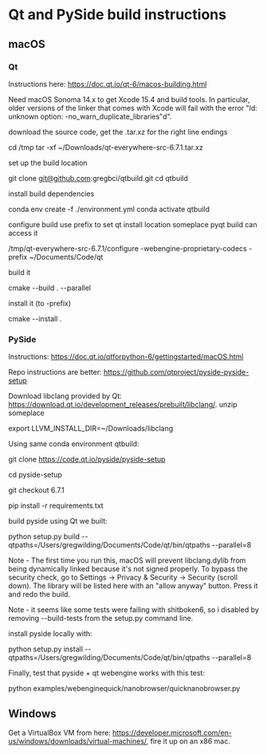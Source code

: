 # Qt and PySide build instructions

## macOS

### Qt
Instructions here: https://doc.qt.io/qt-6/macos-building.html

Need macOS Sonoma 14.x to get Xcode 15.4 and build tools.  In particular, older versions of the linker that comes with Xcode will fail with the error "ld: unknown option: -no_warn_duplicate_libraries"d".


download the source code, get the .tar.xz for the right line endings

cd /tmp
tar -xf ~/Downloads/qt-everywhere-src-6.7.1.tar.xz 

set up the build location

git clone git@github.com:gregbci/qtbuild.git
cd qtbuild

install build dependencies

conda env create -f ./environment.yml
conda activate qtbuild

configure build
use prefix to set qt install location someplace pyqt build can access it

/tmp/qt-everywhere-src-6.7.1/configure -webengine-proprietary-codecs -prefix ~/Documents/Code/qt

build it

cmake --build . --parallel

install it (to -prefix)

cmake --install .


### PySide

Instructions: https://doc.qt.io/qtforpython-6/gettingstarted/macOS.html

Repo instructions are better: https://github.com/qtproject/pyside-pyside-setup


Download libclang provided by Qt: https://download.qt.io/development_releases/prebuilt/libclang/.
unzip someplace 

export LLVM_INSTALL_DIR=~/Downloads/libclang

Using same conda environment qtbuild:

git clone https://code.qt.io/pyside/pyside-setup

cd pyside-setup

git checkout 6.7.1

pip install -r requirements.txt

build pyside using Qt we built:

python setup.py build --qtpaths=/Users/gregwilding/Documents/Code/qt/bin/qtpaths --parallel=8

Note - The first time you run this, macOS will prevent libclang.dylib from being dynamically linked because it's not signed properly.  To bypass the security check, go to Settings -> Privacy & Security -> Security (scroll down).  The library will be listed here with an "allow anyway" button.  Press it and redo the build.

Note - it seems like some tests were failing with shitboken6, so i disabled by removing --build-tests from the setup.py command line.

install pyside locally with:

python setup.py install --qtpaths=/Users/gregwilding/Documents/Code/qt/bin/qtpaths --parallel=8


Finally, test that pyside + qt webengine works with this test: 

python examples/webenginequick/nanobrowser/quicknanobrowser.py


## Windows

Get a VirtualBox VM from here: https://developer.microsoft.com/en-us/windows/downloads/virtual-machines/, fire it up on an x86 mac.



